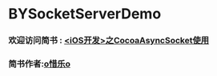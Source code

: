 # BYSocketServerDemo
### 欢迎访问简书 : [<iOS开发>之CocoaAsyncSocket使用](http://www.jianshu.com/p/321bc95d077f)
### 简书作者:[o惜乐o](http://www.jianshu.com/u/a589d2b37b9c)
